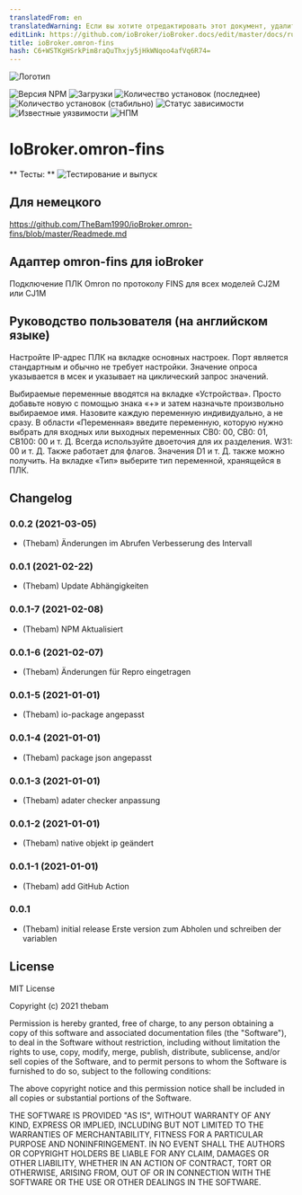 ```yaml
---
translatedFrom: en
translatedWarning: Если вы хотите отредактировать этот документ, удалите поле «translatedFrom», в противном случае этот документ будет снова автоматически переведен
editLink: https://github.com/ioBroker/ioBroker.docs/edit/master/docs/ru/adapterref/iobroker.omron-fins/README.md
title: ioBroker.omron-fins
hash: C6+WSTKgHSrkPim8raQuThxjy5jHkWNqoo4afVq6R74=
---
```

![Логотип](../../../en/adapterref/iobroker.omron-fins/admin/omron-fins.png)

![Версия NPM](http://img.shields.io/npm/v/iobroker.omron-fins.svg)
![Загрузки](https://img.shields.io/npm/dm/iobroker.omron-fins.svg)
![Количество установок (последнее)](http://iobroker.live/badges/omron-fins-installed.svg)
![Количество установок (стабильно)](http://iobroker.live/badges/omron-fins-stable.svg)
![Статус зависимости](https://img.shields.io/david/thebam1990/iobroker.omron-fins.svg)
![Известные уязвимости](https://snyk.io/test/github/thebam1990/ioBroker.omron-fins/badge.svg)
![НПМ](https://nodei.co/npm/iobroker.omron-fins.png?downloads=true)

# IoBroker.omron-fins
** Тесты: ** ![Тестирование и выпуск](https://github.com/thebam1990/ioBroker.omron-fins/workflows/Test%20and%20Release/badge.svg)

## Для немецкого
https://github.com/TheBam1990/ioBroker.omron-fins/blob/master/Readmede.md

## Адаптер omron-fins для ioBroker
Подключение ПЛК Omron по протоколу FINS для всех моделей CJ2M или CJ1M

## Руководство пользователя (на английском языке)
Настройте IP-адрес ПЛК на вкладке основных настроек.
Порт является стандартным и обычно не требует настройки.
Значение опроса указывается в мсек и указывает на циклический запрос значений.

Выбираемые переменные вводятся на вкладке «Устройства». Просто добавьте новую с помощью знака «+» и затем назначьте произвольно выбираемое имя. Назовите каждую переменную индивидуально, а не сразу.
В области «Переменная» введите переменную, которую нужно выбрать для входных или выходных переменных CB0: 00, CB0: 01, CB100: 00 и т. Д. Всегда используйте двоеточия для их разделения. W31: 00 и т. Д. Также работает для флагов. Значения D1 и т. Д. также можно получить.
На вкладке «Тип» выберите тип переменной, хранящейся в ПЛК.

## Changelog
<!--
 Placeholder for the next version (at the beginning of the line):
 ### __WORK IN PROGRESS__ ( - falls nicht benötigt löschen sonst klammern entfernen und nach dem - dein text schreiben )
-->
### 0.0.2 (2021-03-05)
* (Thebam) Änderungen im Abrufen Verbesserung des Intervall

### 0.0.1 (2021-02-22)
* (Thebam) Update Abhängigkeiten 

### 0.0.1-7 (2021-02-08)
* (Thebam) NPM Aktualisiert

### 0.0.1-6 (2021-02-07)
* (Thebam) Änderungen für Repro eingetragen

### 0.0.1-5 (2021-01-01)
* (Thebam) io-package angepasst

### 0.0.1-4 (2021-01-01)
* (Thebam) package json angepasst

### 0.0.1-3 (2021-01-01)
* (Thebam) adater checker anpassung

### 0.0.1-2 (2021-01-01)
* (Thebam) native objekt ip geändert


### 0.0.1-1 (2021-01-01)
* (Thebam) add GitHub Action

### 0.0.1
* (Thebam) initial release
Erste version zum Abholen und schreiben der variablen

## License
MIT License

Copyright (c) 2021 thebam 

Permission is hereby granted, free of charge, to any person obtaining a copy
of this software and associated documentation files (the "Software"), to deal
in the Software without restriction, including without limitation the rights
to use, copy, modify, merge, publish, distribute, sublicense, and/or sell
copies of the Software, and to permit persons to whom the Software is
furnished to do so, subject to the following conditions:

The above copyright notice and this permission notice shall be included in all
copies or substantial portions of the Software.

THE SOFTWARE IS PROVIDED "AS IS", WITHOUT WARRANTY OF ANY KIND, EXPRESS OR
IMPLIED, INCLUDING BUT NOT LIMITED TO THE WARRANTIES OF MERCHANTABILITY,
FITNESS FOR A PARTICULAR PURPOSE AND NONINFRINGEMENT. IN NO EVENT SHALL THE
AUTHORS OR COPYRIGHT HOLDERS BE LIABLE FOR ANY CLAIM, DAMAGES OR OTHER
LIABILITY, WHETHER IN AN ACTION OF CONTRACT, TORT OR OTHERWISE, ARISING FROM,
OUT OF OR IN CONNECTION WITH THE SOFTWARE OR THE USE OR OTHER DEALINGS IN THE
SOFTWARE.
